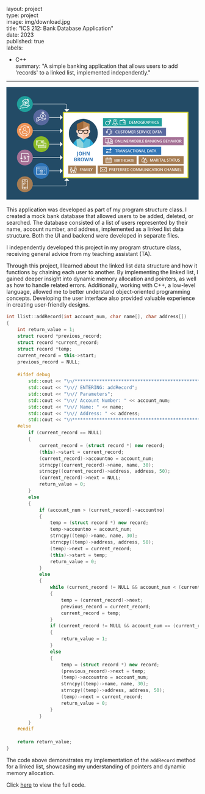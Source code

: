 layout: project  
type: project  
image: img/download.jpg  
title: "ICS 212: Bank Database Application"  
date: 2023  
published: true  
labels:  
  - C++  
summary: "A simple banking application that allows users to add 'records' to a linked list, implemented independently."  
---

<img src="/img/single_customer_profile-01_1.webp" class="center">  

This application was developed as part of my program structure class. I created a mock bank database that allowed users to be added, deleted, or searched. The database consisted of a list of users represented by their name, account number, and address, implemented as a linked list data structure. Both the UI and backend were developed in separate files.  

I independently developed this project in my program structure class, receiving general advice from my teaching assistant (TA).  

Through this project, I learned about the linked list data structure and how it functions by chaining each user to another. By implementing the linked list, I gained deeper insight into dynamic memory allocation and pointers, as well as how to handle related errors. Additionally, working with C++, a low-level language, allowed me to better understand object-oriented programming concepts. Developing the user interface also provided valuable experience in creating user-friendly designs.  

~~~cpp
int llist::addRecord(int account_num, char name[], char address[])  
{  
    int return_value = 1;  
    struct record *previous_record;  
    struct record *current_record;  
    struct record *temp;  
    current_record = this->start;  
    previous_record = NULL;  

    #ifdef debug  
        std::cout << "\n/**************************************************************************";  
        std::cout << "\n// ENTERING: addRecord";  
        std::cout << "\n// Parameters";  
        std::cout << "\n// Account Number: " << account_num;  
        std::cout << "\n// Name: " << name;  
        std::cout << "\n// Address: " << address;  
        std::cout << "\n***************************************************************************\n";  
    #else  
        if (current_record == NULL)  
        {  
            current_record = (struct record *) new record;  
            (this)->start = current_record;  
            (current_record)->accountno = account_num;            
            strncpy((current_record)->name, name, 30);         
            strncpy((current_record)->address, address, 50);         
            (current_record)->next = NULL;  
            return_value = 0;  
        }  
        else  
        {  
            if (account_num > (current_record)->accountno)  
            {  
                temp = (struct record *) new record;  
                temp->accountno = account_num;            
                strncpy((temp)->name, name, 30);         
                strncpy((temp)->address, address, 50);         
                (temp)->next = current_record;  
                (this)->start = temp;  
                return_value = 0;  
            }  
            else  
            {  
                while (current_record != NULL && account_num < (current_record->accountno))  
                {  
                    temp = (current_record)->next;  
                    previous_record = current_record;   
                    current_record = temp;                      
                }  
                if (current_record != NULL && account_num == (current_record->accountno)) // Accounting for the middle of the list and duplicate accounts  
                {  
                    return_value = 1;  
                }  
                else  
                {  
                    temp = (struct record *) new record;  
                    (previous_record)->next = temp;  
                    (temp)->accountno = account_num;  
                    strncpy((temp)->name, name, 30);     
                    strncpy((temp)->address, address, 50);  
                    (temp)->next = current_record;  
                    return_value = 0;  
                }    
            }  
        }  
    #endif  

    return return_value;  
}  
~~~  

The code above demonstrates my implementation of the `addRecord` method for a linked list, showcasing my understanding of pointers and dynamic memory allocation.  

Click [here](https://github.com/jarrenseson/ICS-212-Bank-Database-Application.git) to view the full code.  
